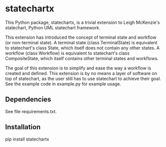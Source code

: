 # statechartx

This Python package, statechartx, is a trivial extension to Leigh McKenzie's statechart, Python UML
statechart framework.

This extension has introduced the concept of terminal state and workflow (or non-terminal state). A
terminal state (class TerminalState) is equivalent to statechart's class State, which itself does
not contain any other states. A workflow (class Workflow) is equivalent to statechart's class
CompositeState, which itself contains other terminal states and workflows.

The goal of this extension is to simplify and ease the way a workflow is created and defined. This
extension is by no means a layer of software on top of statechart, as the user still has to use
statechart to achieve their goal. See the example code in example.py for example usage.


## Dependencies

See file requirements.txt.


## Installation

pip install statechartx
